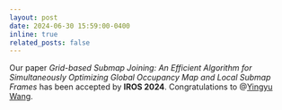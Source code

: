 ```yaml
---
layout: post
date: 2024-06-30 15:59:00-0400
inline: true
related_posts: false
---
```


Our paper *Grid-based Submap Joining: An Efficient Algorithm for Simultaneously Optimizing Global Occupancy Map and Local Submap Frames* has been accepted by **IROS 2024**. Congratulations to @[Yingyu Wang](https://wangyingyu.github.io).  
